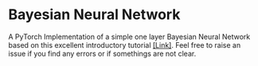 # Bayesian Neural Network
A PyTorch Implementation of a simple one layer Bayesian Neural Network based on this excellent introductory tutorial [[Link]](https://davidstutz.de/a-short-introduction-to-bayesian-neural-networks/). Feel free to raise an issue if you find any errors or if somethings are not clear.

